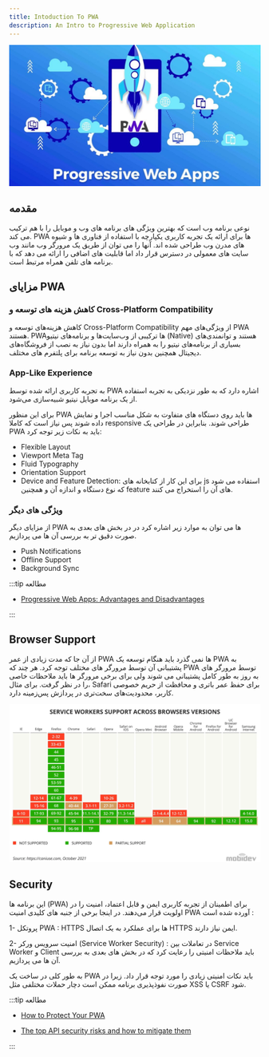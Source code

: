 ```yaml
---
title: Intoduction To PWA
description: An Intro to Progressive Web Application
---
```


![offline-support](../images/Pwa.jpg)

## مقدمه

نوعی برنامه وب است که بهترین ویژگی های برنامه های وب و موبایل را با هم ترکیب می کند. PWA ها برای ارائه یک تجربه کاربری یکپارچه با استفاده از فناوری ها و شیوه های مدرن وب طراحی شده اند. آنها را می توان از طریق یک مرورگر وب مانند وب سایت های معمولی در دسترس قرار داد اما قابلیت های اضافی را ارائه می دهد که با برنامه های تلفن همراه مرتبط است.

## مزایای PWA

### کاهش هزینه های توسعه و Cross-Platform Compatibility

کاهش هزینه‌های توسعه و Cross-Platform Compatibility از ویژگی‌های مهم PWA هستند. PWA‌ها ترکیبی از وب‌سایت‌ها و برنامه‌های نیتیو (Native) هستند و توانمندی‌های بسیاری از برنامه‌های نیتیو را به همراه دارند اما بدون نیاز به نصب از فروشگاه‌های دیجیتال همچنین بدون نیاز به توسعه برنامه برای پلتفرم های مختلف.

### App-Like Experience

به تجربه کاربری ارائه شده توسط PWA اشاره دارد که به طور نزدیکی به تجربه استفاده از یک برنامه موبایل نیتیو شبیه‌سازی می‌شود.

برای این منظور
PWA ها باید روی دستگاه های متفاوت به شکل مناسب اجرا و نمایش داده شوند پس نیاز است که کاملا responsive طراحی شوند. بنابراین در طراحی یک PWA باید به نکات زیر توجه کرد:

-   Flexible Layout
-   Viewport Meta Tag
-   Fluid Typography
-   Orientation Support
-   Device and Feature Detection:‌ برای این کار از کتابخانه های js استفاده می شود که نوع دستگاه و اندازه آن و همچنین feature های آن را استخراج می کنند.

### ویژگی های دیگر

از مزایای دیگر PWA ها می توان به موارد زیر اشاره کرد در در بخش های بعدی به صورت دقیق تر به بررسی آن ها می پردازیم.

-   Push Notifications
-   Offline Support
-   Background Sync

:::tip مطالعه

-   [Progressive Web Apps: Advantages and Disadvantages](https://brainhub.eu/library/progressive-web-apps-advantages-disadvantages)

:::

## Browser Support

از آن جا که مدت زیادی از عمر PWA ها نمی گذرد باید هنگام توسعه یک PWA به پشتیبانی آن توسط مرورگر های مختلف توجه کرد. هر چند که PWA توسط مرورگر های به روز به طور کامل پشتیبانی می شوند ولی برای برخی مرورگر ها باید ملاحظات خاصی را در نظر گرفت. برای مثال، Safari برای حفظ عمر باتری و محافظت از حریم خصوصی کاربر، محدودیت‌های سخت‌تری در پردازش پس‌زمینه دارد.

![](../images/pwa-browser-support.webp)

## Security

این برنامه ها (PWA) برای اطمینان از تجربه کاربری ایمن و قابل اعتماد، امنیت را در اولویت قرار می‌دهند. در اینجا برخی از جنبه های کلیدی امنیت PWA آورده شده است :

1- پروتکل PWA : HTTPS ها برای عملکرد به یک اتصال HTTPS ایمن نیاز دارند.

2- امنیت سرویس ورکر (Service Worker Security) : در تعاملات بین Service Worker و Client باید ملاحظات امنیتی را رعایت کرد که در بخش های بعدی به بررسی آن ها می پردازیم.

به طور کلی در ساخت یک PWA باید نکات امنیتی زیادی را مورد توجه قرار داد. زیرا در صورت نفوذپذیری برنامه ممکن است دچار حملات مختلفی مثل XSS یا CSRF شود.

:::tip مطالعه

-   [How to Protect Your PWA](https://www.freecodecamp.org/news/how-to-protect-your-pwa/)

-   [The top API security risks and how to mitigate them](https://appinventiv.com/blog/how-to-mitigate-api-security-risks/)

:::
